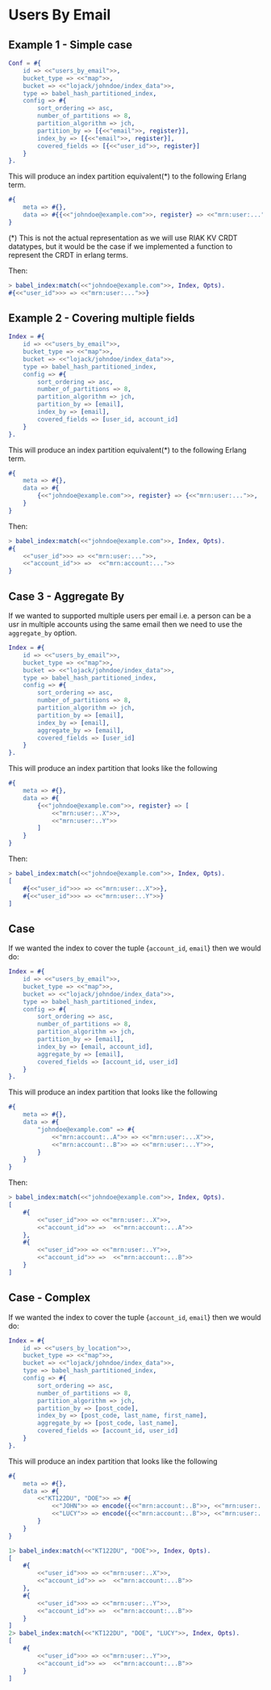 # Users By Email


## Example 1 - Simple case

```erlang
Conf = #{
    id => <<"users_by_email">>,
    bucket_type => <<"map">>,
    bucket => <<"lojack/johndoe/index_data">>,
    type => babel_hash_partitioned_index,
    config => #{
        sort_ordering => asc,
        number_of_partitions => 8,
        partition_algorithm => jch,
        partition_by => [{<<"email">>, register}],
        index_by => [{<<"email">>, register}],
        covered_fields => [{<<"user_id">>, register}]
    }
}.
```

This will produce an index partition equivalent(*) to the following Erlang term.

```erlang
#{
    meta => #{},
    data => #{{<<"johndoe@example.com">>, register} => <<"mrn:user:...">>}
}
```

(*) This is not the actual representation as we will use RIAK KV CRDT datatypes, but it would be the case if we implemented a function to represent the CRDT in erlang terms.

Then:

```erlang
> babel_index:match(<<"johndoe@example.com">>, Index, Opts).
#{<<"user_id">>> => <<"mrn:user:...">>}
```

## Example 2 - Covering multiple fields

```erlang
Index = #{
    id => <<"users_by_email">>,
    bucket_type => <<"map">>,
    bucket => <<"lojack/johndoe/index_data">>,
    type => babel_hash_partitioned_index,
    config => #{
        sort_ordering => asc,
        number_of_partitions => 8,
        partition_algorithm => jch,
        partition_by => [email],
        index_by => [email],
        covered_fields => [user_id, account_id]
    }
}.
```

This will produce an index partition equivalent(*) to the following Erlang term.

```erlang
#{
    meta => #{},
    data => #{
        {<<"johndoe@example.com">>, register} => {<<"mrn:user:...">>,  <<"mrn:account:...">>}
    }
}
```

Then:

```erlang
> babel_index:match(<<"johndoe@example.com">>, Index, Opts).
#{
    <<"user_id">>> => <<"mrn:user:...">>,
    <<"account_id">> =>  <<"mrn:account:...">>
}
```

## Case 3 - Aggregate By

If we wanted to supported multiple users per email i.e. a person can be a usr in multiple accounts using the same email then we need to use the `aggregate_by` option.


```erlang
Index = #{
    id => <<"users_by_email">>,
    bucket_type => <<"map">>,
    bucket => <<"lojack/johndoe/index_data">>,
    type => babel_hash_partitioned_index,
    config => #{
        sort_ordering => asc,
        number_of_partitions => 8,
        partition_algorithm => jch,
        partition_by => [email],
        index_by => [email],
        aggregate_by => [email],
        covered_fields => [user_id]
    }
}.
```

This will produce an index partition that looks like the following

```erlang
#{
    meta => #{},
    data => #{
        {<<"johndoe@example.com">>, register} => [
            <<"mrn:user:..X">>,
            <<"mrn:user:..Y">>
        ]
    }
}
```

Then:

```erlang
> babel_index:match(<<"johndoe@example.com">>, Index, Opts).
[
    #{<<"user_id">>> => <<"mrn:user:..X">>},
    #{<<"user_id">>> => <<"mrn:user:..Y">>}
]
```

## Case

If we wanted the index to cover the tuple {`account_id`, `email`} then we would do:


```erlang
Index = #{
    id => <<"users_by_email">>,
    bucket_type => <<"map">>,
    bucket => <<"lojack/johndoe/index_data">>,
    type => babel_hash_partitioned_index,
    config => #{
        sort_ordering => asc,
        number_of_partitions => 8,
        partition_algorithm => jch,
        partition_by => [email],
        index_by => [email, account_id],
        aggregate_by => [email],
        covered_fields => [account_id, user_id]
    }
}.
```

This will produce an index partition that looks like the following

```erlang
#{
    meta => #{},
    data => #{
        "johndoe@example.com" => #{
            <<"mrn:account:..A">> => <<"mrn:user:...X">>,
            <<"mrn:account:..B">> => <<"mrn:user:...Y">>,
        }
    }
}
```

Then:

```erlang
> babel_index:match(<<"johndoe@example.com">>, Index, Opts).
[
    #{
        <<"user_id">>> => <<"mrn:user:..X">>,
        <<"account_id">> =>  <<"mrn:account:...A">>
    },
    #{
        <<"user_id">>> => <<"mrn:user:..Y">>,
        <<"account_id">> =>  <<"mrn:account:...B">>
    }
]
```

## Case - Complex


If we wanted the index to cover the tuple {`account_id`, `email`} then we would do:


```erlang
Index = #{
    id => <<"users_by_location">>,
    bucket_type => <<"map">>,
    bucket => <<"lojack/johndoe/index_data">>,
    type => babel_hash_partitioned_index,
    config => #{
        sort_ordering => asc,
        number_of_partitions => 8,
        partition_algorithm => jch,
        partition_by => [post_code],
        index_by => [post_code, last_name, first_name],
        aggregate_by => [post_code, last_name],
        covered_fields => [account_id, user_id]
    }
}.
```

This will produce an index partition that looks like the following

```erlang
#{
    meta => #{},
    data => #{
        <<"KT122DU", "DOE">> => #{
            <<"JOHN">> => encode({<<"mrn:account:..B">>, <<"mrn:user:...X">>}),
            <<"LUCY">> => encode({<<"mrn:account:..B">>, <<"mrn:user:...Y">>})
        }
    }
}
```

```erlang
1> babel_index:match(<<"KT122DU", "DOE">>, Index, Opts).
[
    #{
        <<"user_id">>> => <<"mrn:user:..X">>,
        <<"account_id">> =>  <<"mrn:account:...B">>
    },
    #{
        <<"user_id">>> => <<"mrn:user:..Y">>,
        <<"account_id">> =>  <<"mrn:account:...B">>
    }
]
2> babel_index:match(<<"KT122DU", "DOE", "LUCY">>, Index, Opts).
[
    #{
        <<"user_id">>> => <<"mrn:user:..Y">>,
        <<"account_id">> =>  <<"mrn:account:...B">>
    }
]
```